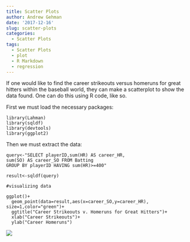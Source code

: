 ```yaml
---
title: Scatter Plots
author: Andrew Gehman
date: '2017-12-16'
slug: scatter-plots
categories:
  - Scatter Plots
tags:
  - Scatter Plots
  - plot
  - R Markdown
  - regression
---
```


If one would like to find the career strikeouts versus homeruns for great hitters within the baseball world, they can make a scatterplot to show the data found. One can do this using R code, like so.

First we must load the necessary packages:
```
library(Lahman)
library(sqldf)
library(devtools)
library(ggplot2)
```
Then we must extract the data:
```
query<-"SELECT playerID,sum(HR) AS career_HR,
sum(SO) AS career_SO FROM Batting 
GROUP BY playerID HAVING sum(HR)>=400"

result<-sqldf(query)

#visualizing data

ggplot()+
  geom_point(data=result,aes(x=career_SO,y=career_HR), size=1,color="green")+
  ggtitle("Career Strikeouts v. Homeruns for Great Hitters")+
  xlab("Career Strikeouts")+
  ylab("Career Homeruns")
```

![](https://hutton.netlify.com/post/2017-10-10-scatter-batter_files/figure-html/unnamed-chunk-2-1.png)

  